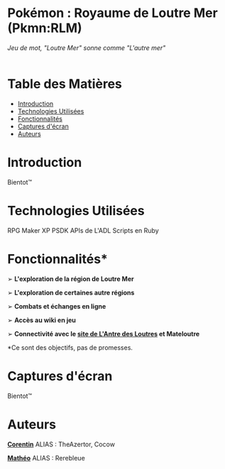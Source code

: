 # Pokémon : Royaume de Loutre Mer (Pkmn:RLM)

*Jeu de mot, "Loutre Mer" sonne comme "L'autre mer"*
<br><br>

# Table des Matières

- [Introduction](#introduction)
- [Technologies Utilisées](#technologies-utilisées)
- [Fonctionnalités](#fonctionnalités)
- [Captures d'écran](#captures-décran)
- [Auteurs](#auteurs)

# Introduction

Bientot™

# Technologies Utilisées

RPG Maker XP
PSDK
APIs de L'ADL
Scripts en Ruby

# Fonctionnalités*

➢ **L'exploration de la région de Loutre Mer**

➢ **L'exploration de certaines autre régions**

➢ **Combats et échanges en ligne**

➢ **Accès au wiki en jeu**

➢ **Connectivité avec le [site de L'Antre des Loutres](https://antredesloutres.fr) et Mateloutre**

*Ce sont des objectifs, pas de promesses.

# Captures d'écran

Bientot™

# Auteurs

[**Corentin**](https://github.com/Corentin-cott)
ALIAS : TheAzertor, Cocow

[**Mathéo**](https://github.com/matheo-1712)
ALIAS : Rerebleue
